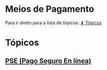 # Meios de Pagamento

Para ir direto para a lista de tópicos: [⬇ Tópicos](#tópicos)

# Tópicos
## [PSE (Pago Seguro En línea)](pse/README.md)

